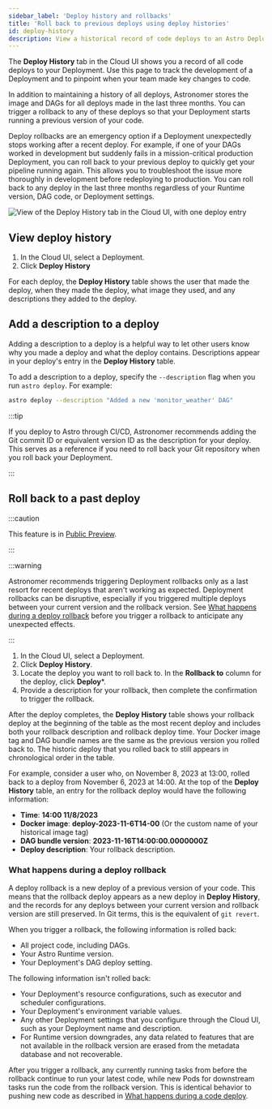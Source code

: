 ```yaml
---
sidebar_label: 'Deploy history and rollbacks'
title: 'Roll back to previous deploys using deploy histories'
id: deploy-history
description: View a historical record of code deploys to an Astro Deployment and roll back to specific deploys when something goes wrong.
---
```


The **Deploy History** tab in the Cloud UI shows you a record of all code deploys to your Deployment. Use this page to track the development of a Deployment and to pinpoint when your team made key changes to code.

In addition to maintaining a history of all deploys, Astronomer stores the image and DAGs for all deploys made in the last three months. You can trigger a rollback to any of these deploys so that your Deployment starts running a previous version of your code. 

Deploy rollbacks are an emergency option if a Deployment unexpectedly stops working after a recent deploy. For example, if one of your DAGs worked in development but suddenly fails in a mission-critical production Deployment, you can roll back to your previous deploy to quickly get your pipeline running again. This allows you to troubleshoot the issue more thoroughly in development before redeploying to production. You can roll back to any deploy in the last three months regardless of your Runtime version, DAG code, or Deployment settings.

![View of the Deploy History tab in the Cloud UI, with one deploy entry](/img/docs/deploy-history.png)

## View deploy history

1. In the Cloud UI, select a Deployment.
2. Click **Deploy History**

For each deploy, the **Deploy History** table shows the user that made the deploy, when they made the deploy, what image they used, and any descriptions they added to the deploy. 

## Add a description to a deploy

Adding a description to a deploy is a helpful way to let other users know why you made a deploy and what the deploy contains. Descriptions appear in your deploy's entry in the **Deploy History** table.

To add a description to a deploy, specify the `--description` flag when you run `astro deploy`. For example:

```bash
astro deploy --description "Added a new 'monitor_weather' DAG"
```

:::tip

If you deploy to Astro through CI/CD, Astronomer recommends adding the Git commit ID or equivalent version ID as the description for your deploy. This serves as a reference if you need to roll back your Git repository when you roll back your Deployment.

:::

## Roll back to a past deploy

:::caution

This feature is in [Public Preview](https://docs.astronomer.io/astro/feature-previews).

:::

:::warning

Astronomer recommends triggering Deployment rollbacks only as a last resort for recent deploys that aren't working as expected. Deployment rollbacks can be disruptive, especially if you triggered multiple deploys between your current version and the rollback version. See [What happens during a deploy rollback](#what-happens-during-a-deploy-rollback) before you trigger a rollback to anticipate any unexpected effects.

:::

1. In the Cloud UI, select a Deployment.
2. Click **Deploy History**.
3. Locate the deploy you want to roll back to. In the **Rollback to** column for the deploy, click **Deploy***. 
4. Provide a description for your rollback, then complete the confirmation to trigger the rollback.

After the deploy completes, the **Deploy History** table shows your rollback deploy at the beginning of the table as the most recent deploy and includes both your rollback description and rollback deploy time. Your Docker image tag and DAG bundle names are the same as the previous version you rolled back to. The historic deploy that you rolled back to still appears in chronological order in the table. 

For example, consider a user who, on November 8, 2023 at 13:00, rolled back to a deploy from November 6, 2023 at 14:00. At the top of the **Deploy History** table, an entry for the rollback deploy would have the following information:

- **Time**: **14:00 11/8/2023**
- **Docker image**: **deploy-2023-11-6T14-00** (Or the custom name of your historical image tag)
- **DAG bundle version**: **2023-11-16T14:00:00.0000000Z**
- **Deploy description**: Your rollback description.

### What happens during a deploy rollback

A deploy rollback is a new deploy of a previous version of your code. This means that the rollback deploy appears as a new deploy in **Deploy History**, and the records for any deploys between your current version and rollback version are still preserved. In Git terms, this is the equivalent of `git revert`.

When you trigger a rollback, the following information is rolled back:
- All project code, including DAGs.
- Your Astro Runtime version.
- Your Deployment's DAG deploy setting.

The following information isn't rolled back:

- Your Deployment's resource configurations, such as executor and scheduler configurations.
- Your Deployment's environment variable values.
- Any other Deployment settings that you configure through the Cloud UI, such as your Deployment name and description. 
- For Runtime version downgrades, any data related to features that are not available in the rollback version are erased from the metadata database and not recoverable.

After you trigger a rollback, any currently running tasks from before the rollback continue to run your latest code, while new Pods for downstream tasks run the code from the rollback version. This is identical behavior to pushing new code as described in [What happens during a code deploy](deploy-project-image.md#what-happens-during-a-project-deploy).